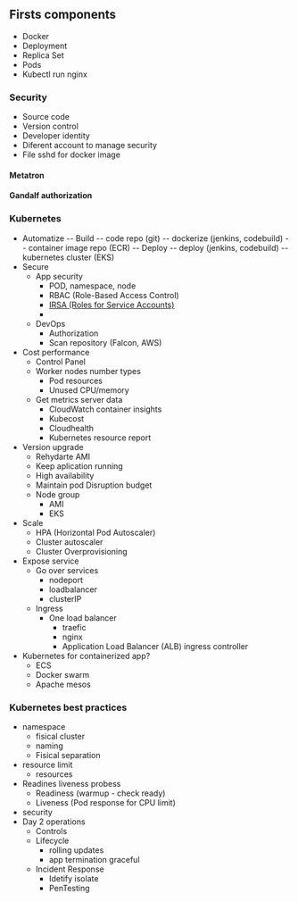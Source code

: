 ## Firsts components 
- Docker 
- Deployment
- Replica Set
- Pods
- Kubectl run nginx


### Security 
- Source code
- Version control
- Developer identity
- Diferent account to manage security
- File sshd for docker image


#### Metatron
#### Gandalf authorization


### Kubernetes 

- Automatize 
	-- Build 
		-- code repo (git)
		-- dockerize (jenkins, codebuild)
		-- container image repo (ECR)
	-- Deploy
		-- deploy  (jenkins, codebuild)
		-- kubernetes cluster (EKS)
- Secure 
	- App security
		- POD, namespace, node
		- RBAC (Role-Based Access Control)
		- <a href="https://www.eksworkshop.com/intermediate/230_logging/prereqs/" target="_blank">IRSA (Roles for Service Accounts) </a>
		- 
	- DevOps
		- Authorization
		- Scan repository (Falcon, AWS)
- Cost performance
	- Control Panel 
	- Worker nodes number types
		- Pod resources
		- Unused CPU/memory
	- Get metrics server data
		- CloudWatch container insights
		- Kubecost
		- Cloudhealth
		- Kubernetes resource report
- Version upgrade
	- Rehydarte AMI 
	- Keep aplication running
	- High availability 
	- Maintain pod Disruption budget 
	- Node group
		- AMI 
		- EKS
- Scale 
	- HPA (Horizontal Pod Autoscaler)
	- Cluster autoscaler
	- Cluster Overprovisioning
- Expose service
	- Go over services
		- nodeport 
		- loadbalancer
		- clusterIP 
	- Ingress
		- One load balancer 
			- traefic
			- nginx
			- Application Load Balancer (ALB) ingress controller
- Kubernetes for containerized app? 
	- ECS
	- Docker swarm
	- Apache mesos

### Kubernetes best practices

- namespace
	- fisical cluster 
	- naming 
	- Fisical separation
- resource limit
 	- resources
- Readines liveness probess
	- Readiness (warmup - check ready)
	- Liveness (Pod response for CPU limit)
- security
- Day 2 operations
	- Controls
	- Lifecycle 
		- rolling updates
		- app termination graceful 
	- Incident Response 
		- Idetify isolate
		- PenTesting 


